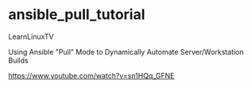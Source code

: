 # ansible_pull_tutorial
LearnLinuxTV

Using Ansible "Pull" Mode to Dynamically Automate Server/Workstation Builds

https://www.youtube.com/watch?v=sn1HQq_GFNE
